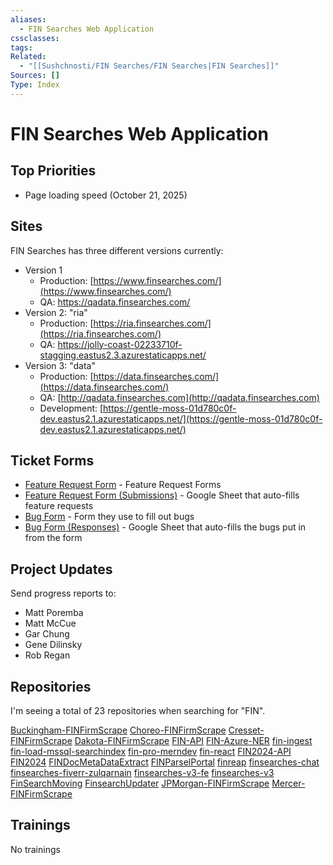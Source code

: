 ```yaml
---
aliases:
  - FIN Searches Web Application
cssclasses:
tags:
Related:
  - "[[Sushchnosti/FIN Searches/FIN Searches|FIN Searches]]"
Sources: []
Type: Index
---
```

# FIN Searches Web Application
## Top Priorities

- Page loading speed (October 21, 2025)

## Sites

FIN Searches has three different versions currently:

- Version 1
    - Production: [https://www.finsearches.com/](https://www.finsearches.com/)
    - QA: https://qadata.finsearches.com/
- Version 2: "ria"
    - Production: [https://ria.finsearches.com/](https://ria.finsearches.com/)
    - QA: https://jolly-coast-02233710f-stagging.eastus2.3.azurestaticapps.net/
- Version 3: "data"
    - Production: [https://data.finsearches.com/](https://data.finsearches.com/)
    - QA: [http://qadata.finsearches.com](http://qadata.finsearches.com)
    - Development: [https://gentle-moss-01d780c0f-dev.eastus2.1.azurestaticapps.net/](https://gentle-moss-01d780c0f-dev.eastus2.1.azurestaticapps.net/)

## Ticket Forms

- [Feature Request Form](https://docs.google.com/forms/d/16ReUv_ACv1mJm33VYX8g66VfAsuBQQTYPWrZM5EV7Gg/edit?usp=sharing_eip&ts=68cc312f) - Feature Request Forms
- [Feature Request Form (Submissions)](https://docs.google.com/spreadsheets/d/1O9nqXkvaEn7B1EKQWNTvi98KrgvAbo6nGHYL-QGtwAk/edit) - Google Sheet that auto-fills feature requests
- [Bug Form](https://docs.google.com/forms/d/1hhDPcyo4peSfO0UrhIlxWQTSXRt9bb2lgJTfc5Apk9s/edit?usp=sharing_eip&ts=68cc3162) - Form they use to fill out bugs
- [Bug Form (Responses)](https://docs.google.com/spreadsheets/d/143QddTkR-RKqcLiSSQd-UdSRVehqYsArWCqJXmJBr8A/edit?usp=sharing_eip&ts=68cc31b8) - Google Sheet that auto-fills the bugs put in from the form

## Project Updates

Send progress reports to:

- Matt Poremba
- Matt McCue
- Gar Chung
- Gene Dilinsky
- Rob Regan

## Repositories

I'm seeing a total of 23 repositories when searching for "FIN".

[Buckingham-FINFirmScrape](https://github.com/delta-desk/Buckingham-FINFirmScrape)
[Choreo-FINFirmScrape](https://github.com/delta-desk/Choreo-FINFirmScrape)
[Cresset-FINFirmScrape](https://github.com/delta-desk/Cresset-FINFirmScrape)
[Dakota-FINFirmScrape](https://github.com/delta-desk/Dakota-FINFirmScrape)
[FIN-API](https://github.com/delta-desk/FIN-API)
[FIN-Azure-NER](https://github.com/delta-desk/FIN-Azure-NER)
[fin-ingest](https://github.com/delta-desk/fin-ingest)
[fin-load-mssql-searchindex](https://github.com/delta-desk/fin-load-mssql-searchindex)
[fin-pro-merndev](https://github.com/delta-desk/fin-pro-merndev)
[fin-react](https://github.com/delta-desk/fin-react)
[FIN2024-API](https://github.com/delta-desk/FIN2024-API)
[FIN2024](https://github.com/delta-desk/FIN2024)
[FINDocMetaDataExtract](https://github.com/delta-desk/FINDocMetaDataExtract)
[FINParselPortal](https://github.com/delta-desk/FINParselPortal)
[finreap](https://github.com/delta-desk/finreap)
[finsearches-chat](https://github.com/delta-desk/finsearches-chat)
[finsearches-fiverr-zulqarnain](https://github.com/delta-desk/finsearches-fiverr-zulqarnain)
[finsearches-v3-fe](https://github.com/delta-desk/finsearches-v3-fe)
[finsearches-v3](https://github.com/delta-desk/finsearches-v3)
[FinSearchMoving](https://github.com/delta-desk/FinSearchMoving)
[FinsearchUpdater](https://github.com/delta-desk/FinsearchUpdater)
[JPMorgan-FINFirmScrape](https://github.com/delta-desk/JPMorgan-FINFirmScrape)
[Mercer-FINFirmScrape](https://github.com/delta-desk/Mercer-FINFirmScrape)

## Trainings

<span class="placeholder">No trainings</span>
